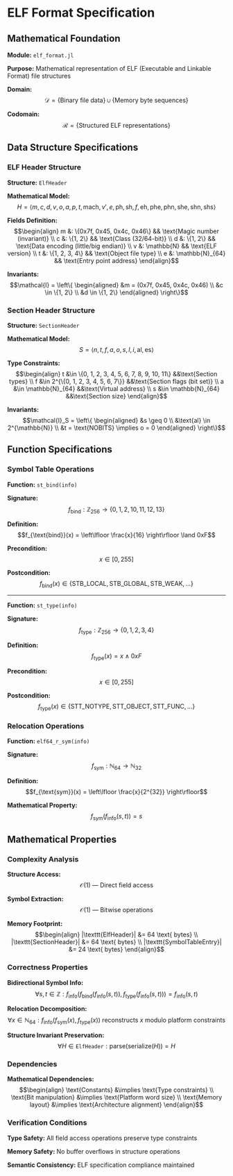 # ELF Format Specification

## Mathematical Foundation

**Module:** `elf_format.jl`

**Purpose:** Mathematical representation of ELF (Executable and Linkable Format) file structures

**Domain:** 
$$\mathcal{D} = \{\text{Binary file data}\} \cup \{\text{Memory byte sequences}\}$$

**Codomain:** 
$$\mathcal{R} = \{\text{Structured ELF representations}\}$$

## Data Structure Specifications

### ELF Header Structure

**Structure:** `ElfHeader`

**Mathematical Model:** 
$$H = \langle m, c, d, v, o, a, p, t, \text{mach}, v', e, \text{ph}, \text{sh}, f, \text{eh}, \text{phe}, \text{phn}, \text{she}, \text{shn}, \text{shs} \rangle$$

**Fields Definition:**
$$\begin{align}
m &: \{0x7f, 0x45, 0x4c, 0x46\} && \text{Magic number (invariant)} \\
c &: \{1, 2\} && \text{Class (32/64-bit)} \\
d &: \{1, 2\} && \text{Data encoding (little/big endian)} \\
v &: \mathbb{N} && \text{ELF version} \\
t &: \{1, 2, 3, 4\} && \text{Object file type} \\
e &: \mathbb{N}_{64} && \text{Entry point address}
\end{align}$$

**Invariants:** 
$$\mathcal{I} = \left\{
\begin{aligned}
&m = (0x7f, 0x45, 0x4c, 0x46) \\
&c \in \{1, 2\} \\
&d \in \{1, 2\}
\end{aligned}
\right\}$$

### Section Header Structure

**Structure:** `SectionHeader`

**Mathematical Model:** 
$$S = \langle n, t, f, a, o, s, l, i, \text{al}, \text{es} \rangle$$

**Type Constraints:**
$$\begin{align}
t &\in \{0, 1, 2, 3, 4, 5, 6, 7, 8, 9, 10, 11\} &&\text{Section types} \\
f &\in 2^{\{0, 1, 2, 3, 4, 5, 6, 7\}} &&\text{Section flags (bit set)} \\
a &\in \mathbb{N}_{64} &&\text{Virtual address} \\
s &\in \mathbb{N}_{64} &&\text{Section size}
\end{align}$$

**Invariants:** 
$$\mathcal{I}_S = \left\{
\begin{aligned}
&s \geq 0 \\
&\text{al} \in 2^{\mathbb{N}} \\
&t = \text{NOBITS} \implies o = 0
\end{aligned}
\right\}$$

## Function Specifications

### Symbol Table Operations

**Function:** `st_bind(info)`

**Signature:** 
$$f_{\text{bind}}: \mathbb{Z}_{256} \to \{0, 1, 2, 10, 11, 12, 13\}$$

**Definition:** 
$$f_{\text{bind}}(x) = \left\lfloor \frac{x}{16} \right\rfloor \land 0xF$$

**Precondition:** 
$$x \in [0, 255]$$

**Postcondition:** 
$$f_{\text{bind}}(x) \in \{\text{STB\_LOCAL}, \text{STB\_GLOBAL}, \text{STB\_WEAK}, \ldots\}$$

---

**Function:** `st_type(info)`

**Signature:** 
$$f_{\text{type}}: \mathbb{Z}_{256} \to \{0, 1, 2, 3, 4\}$$

**Definition:** 
$$f_{\text{type}}(x) = x \land 0xF$$

**Precondition:** 
$$x \in [0, 255]$$

**Postcondition:** 
$$f_{\text{type}}(x) \in \{\text{STT\_NOTYPE}, \text{STT\_OBJECT}, \text{STT\_FUNC}, \ldots\}$$

### Relocation Operations

**Function:** `elf64_r_sym(info)`

**Signature:** 
$$f_{\text{sym}}: \mathbb{N}_{64} \to \mathbb{N}_{32}$$

**Definition:** 
$$f_{\text{sym}}(x) = \left\lfloor \frac{x}{2^{32}} \right\rfloor$$

**Mathematical Property:** 
$$f_{\text{sym}}\left(f_{\text{info}}(s, t)\right) = s$$

## Mathematical Properties

### Complexity Analysis

**Structure Access:** 
$$\mathcal{O}(1) \text{ — Direct field access}$$

**Symbol Extraction:** 
$$\mathcal{O}(1) \text{ — Bitwise operations}$$

**Memory Footprint:**
$$\begin{align}
|\texttt{ElfHeader}| &= 64 \text{ bytes} \\
|\texttt{SectionHeader}| &= 64 \text{ bytes} \\
|\texttt{SymbolTableEntry}| &= 24 \text{ bytes}
\end{align}$$

### Correctness Properties

**Bidirectional Symbol Info:**
$$\forall s, t \in \mathbb{Z}: f_{\text{info}}\left(f_{\text{bind}}\left(f_{\text{info}}(s,t)\right), f_{\text{type}}\left(f_{\text{info}}(s,t)\right)\right) = f_{\text{info}}(s,t)$$

**Relocation Decomposition:**
$$\forall x \in \mathbb{N}_{64}: f_{\text{info}}\left(f_{\text{sym}}(x), f_{\text{type}}(x)\right) \text{ reconstructs } x \text{ modulo platform constraints}$$

**Structure Invariant Preservation:**
$$\forall H \in \texttt{ElfHeader}: \text{parse}\left(\text{serialize}(H)\right) = H$$

### Dependencies

**Mathematical Dependencies:**
$$\begin{align}
\text{Constants} &\implies \text{Type constraints} \\
\text{Bit manipulation} &\implies \text{Platform word size} \\
\text{Memory layout} &\implies \text{Architecture alignment}
\end{align}$$

### Verification Conditions

**Type Safety:** All field access operations preserve type constraints

**Memory Safety:** No buffer overflows in structure operations

**Semantic Consistency:** ELF specification compliance maintained